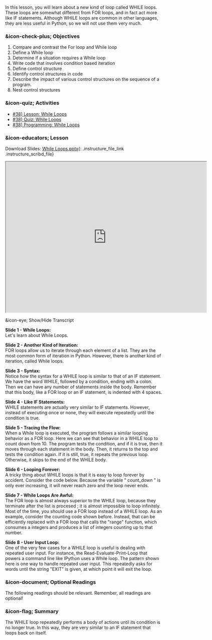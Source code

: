 In this lesson, you will learn about a new kind of loop called WHILE loops.
These loops are somewhat different from FOR loops, and in fact act more like
IF statements. Although WHILE loops are common in other languages, they are
less useful in Python, so we will not use them very much.

###  &icon-check-plus; Objectives

  1. Compare and contrast the For loop and While loop
  2. Define a While loop
  3. Determine if a situation requires a While loop
  4. Write code that involves condition based iteration
  5. Define control structure
  6. Identify control structures in code
  7. Describe the impact of various control structures on the sequence of a program.
  8. Nest control structures

###  &icon-quiz; Activities

  * [#38) Lesson: While Loops](#video)
  * [#38) Quiz: While Loops](https://vt.instructure.com/courses/66476/assignments/356612)
  * [#38) Programming: While Loops](https://vt.instructure.com/courses/66476/assignments/356678)

###  &icon-educators; Lesson

Download Slides: [While
Loops.pptx](https://vt.instructure.com/courses/66476/files/5919810/download?verifier=yHUNywHWwfNZF7jknaF2DclUxKRVsdPfvwjOCUas&wrap=1
"While Loops.pptx" ){: .instructure_file_link .instructure_scribd_file}

<iframe height="150" width="300" style="width: 640px; height: 480px;"
webkitallowfullscreen="webkitallowfullscreen" title="While Loops"
mozallowfullscreen="mozallowfullscreen"
src="https://www.youtube.com/embed/BOebf9j44V4?feature=oembed&rel=0"
allowfullscreen="allowfullscreen"></iframe>

&icon-eye; Show/Hide Transcript

**Slide 1 - While Loops:**  
Let's learn about While Loops.

**Slide 2 - Another Kind of Iteration:**  
FOR loops allow us to iterate through each element of a list. They are the
most common form of iteration in Python. However, there is another kind of
iteration, called While loops.

**Slide 3 - Syntax:**  
Notice how the syntax for a WHILE loop is similar to that of an IF statement.
We have the word WHILE, followed by a condition, ending with a colon. Then we
can have any number of statements inside the body. Remember that this body,
like a FOR loop or an IF statement, is indented with 4 spaces.

**Slide 4 - Like IF Statements:**  
WHILE statements are actually very similar to IF statements. However, instead
of executing once or none, they will execute repeatedly until the condition is
true.

**Slide 5 - Tracing the Flow:**  
When a While loop is executed, the program follows a similar looping behavior
as a FOR loop. Here we can see that behavior in a WHILE loop to count down
from 10. The program tests the condition, and if it is true, then it moves
through each statement in the body. Then, it returns to the top and tests the
condition again. If it is still, true, it repeats the previous loop.
Otherwise, it skips to the end of the WHILE body.

**Slide 6 - Looping Forever:**  
A tricky thing about WHILE loops is that it is easy to loop forever by
accident. Consider the code below. Because the variable " count_down " is only
ever increasing, it will never reach zero and the loop never ends.

**Slide 7 - While Loops Are Awful:**  
The FOR loop is almost always superior to the WHILE loop, because they
terminate after the list is procesed ; it is almost impossible to loop
infinitely. Most of the time, you should use a FOR loop instead of a WHILE
loop. As an example, consider the counting code shown before. Instead, that
can be efficiently replaced with a FOR loop that calls the "range" function,
which consumes a integers and produces a list of integers counting up to that
number.

**Slide 8 - User Input Loop:**  
One of the very few cases for a WHILE loop is useful is dealing with repeated
user input. For instance, the Read-Evaluate-Print-Loop that powers a command
line like IPython uses a While loop. The pattern shown here is one way to
handle repeated user input. This repeatedly asks for words until the string
"EXIT" is given, at which point it will exit the loop.

###  &icon-document; Optional Readings

The following readings should be relevant. Remember, all readings are
optional!

###  &icon-flag; Summary

The WHILE loop repeatedly performs a body of actions until its condition is no
longer true. In this way, they are very similar to an IF statement that loops
back on itself.